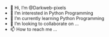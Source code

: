 - 👋 Hi, I’m @Darkweb-pixels
- 👀 I’m interested in Python Programming 
- 🌱 I’m currently learning Python Programming
- 💞️ I’m looking to collaborate on ...
- 📫 How to reach me ...

<!---
Darkweb-pixels/Darkweb-pixels is a ✨ special ✨ repository because its `README.md` (this file) appears on your GitHub profile.
You can click the Preview link to take a look at your changes.
--->
